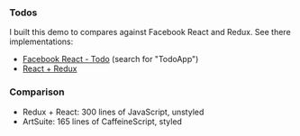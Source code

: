 ### Todos

I built this demo to compares against Facebook React and Redux. See there implementations:

* [Facebook React - Todo](https://facebook.github.io/react/) (search for "TodoApp")
* [React + Redux](https://github.com/reactjs/redux/tree/master/examples/todos)

### Comparison

* Redux + React: 300 lines of JavaScript, unstyled
* ArtSuite: 165 lines of CaffeineScript, styled